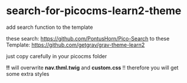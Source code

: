 # search-for-picocms-learn2-theme
add search function to the template

these search: https://github.com/PontusHorn/Pico-Search
to these Template: https://github.com/getgrav/grav-theme-learn2

just copy carefully in your picocms folder

**!!** will overwrite **nav.thml.twig** and **custom.css** !!
therefore you will get some extra styles
